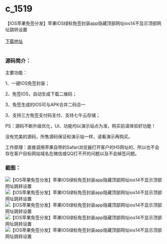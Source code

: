 # c_1519
【IOS苹果免签分发】苹果IOS绿标免签封装app隐藏顶部网址ios14不显示顶部网址跳转设置
<br/></br>
[下载地址](https://www.uuid2.com/1519.html "下载地址")
<br/></br>
<h3>源码简介：</h3>
<p>主要功能：<p>
<p>1、一键IOS免签封装；<p>
<p>2、免签IOS，自动生成下载二维码；<p>
<p>3、免签生成的IOS可与APK合并二码合一<p>
<p>3、支持三方免签支付码支付、支持七牛云存储；<p>
<p>PS：源码不断升级优化，UI、功能均以演示站点为准，购买前请体验好功能！<p>
<p>没有完美的源码，所售源码保证和演示站一样，请看演示再购买。<p>
<p>工作原理：直接调用苹果自带的Safari浏览器打开客户的H5网址的、所以也不会存在客户目标网站域名在微信或QQ打不开的问题以及不会掉签问题。<p>
<h3>截图：</h3>
<img src="https://www.uuid2.com/wp-content/uploads/img/uimage/30731630980173.png" alt="【IOS苹果免签分发】苹果IOS绿标免签封装app隐藏顶部网址ios14不显示顶部网址跳转设置"><img src="https://www.uuid2.com/wp-content/uploads/img/uimage/25361630980175.png" alt="【IOS苹果免签分发】苹果IOS绿标免签封装app隐藏顶部网址ios14不显示顶部网址跳转设置"><img src="https://www.uuid2.com/wp-content/uploads/img/uimage/23141630980180.png" alt="【IOS苹果免签分发】苹果IOS绿标免签封装app隐藏顶部网址ios14不显示顶部网址跳转设置"><img src="https://www.uuid2.com/wp-content/uploads/img/uimage/14601630980183.png" alt="【IOS苹果免签分发】苹果IOS绿标免签封装app隐藏顶部网址ios14不显示顶部网址跳转设置"><img src="https://www.uuid2.com/wp-content/uploads/img/uimage/38501630980188.png" alt="【IOS苹果免签分发】苹果IOS绿标免签封装app隐藏顶部网址ios14不显示顶部网址跳转设置">
